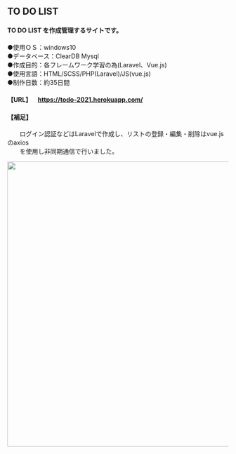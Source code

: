 ## TO DO LIST  
  
#### TO DO LIST を作成管理するサイトです。  
●使用ＯＳ：windows10  
●データベース：ClearDB Mysql  
●作成目的：各フレームワーク学習の為(Laravel、Vue.js)  
●使用言語：HTML/SCSS/PHP(Laravel)/JS(vue.js)  
●制作日数：約35日間

#### 【URL】&emsp;https://todo-2021.herokuapp.com/<br> 
#### 【補足】<br>
&emsp;&emsp;ログイン認証などはLaravelで作成し、リストの登録・編集・削除はvue.jsのaxios<br> 
&emsp;&emsp;を使用し非同期通信で行いました。<br> 

<img src="https://user-images.githubusercontent.com/73923419/108955658-e77dc380-76b1-11eb-942f-13bc8bbe3f67.gif" width="650px">
